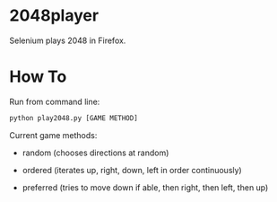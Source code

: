 2048player
==========

Selenium plays 2048 in Firefox.

How To
==========

Run from command line:

```bash
python play2048.py [GAME METHOD]
```

Current game methods:

* random (chooses directions at random)

* ordered (iterates up, right, down, left in order continuously)

* preferred (tries to move down if able, then right, then left, then up)
